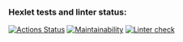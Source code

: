 ### Hexlet tests and linter status:
[![Actions Status](https://github.com/garaninayana/python-project-lvl1/workflows/hexlet-check/badge.svg)](https://github.com/garaninayana/python-project-lvl1/actions)
[![Maintainability](https://api.codeclimate.com/v1/badges/a99a88d28ad37a79dbf6/maintainability)](https://codeclimate.com/github/codeclimate/codeclimate/maintainability)
[![Linter check](https://github.com/garaninayana/python-project-lvl1/workflows/linter/badge.svg)](https://github.com/garaninayana/python-project-lvl1/actions/workflows/hexlet-lint.yml)
